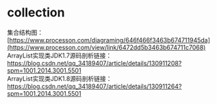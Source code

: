 # collection
集合结构图：[https://www.processon.com/diagraming/646f466f3463b674711945da](https://www.processon.com/view/link/6472dd5b3463b674711c7068)
<br/>
ArrayList实现类JDK1.7源码剖析链接：https://blog.csdn.net/qq_34189407/article/details/130911208?spm=1001.2014.3001.5501
<br/>
ArrayList实现类JDK1.8源码剖析链接：https://blog.csdn.net/qq_34189407/article/details/130911264?spm=1001.2014.3001.5501

